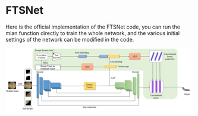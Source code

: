 # FTSNet

Here is the official implementation of the FTSNet code, you can run the mian function directly to train the whole network, and the various initial settings of the network can be modified in the code.

![overview](README.assets/overview.png)


